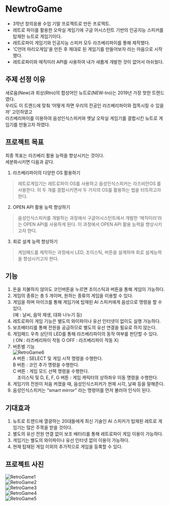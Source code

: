# NewtroGame
* 3학년 창의응용 수업 기말 프로젝트로 만든 프로젝트.  
* 레트로 파이를 활용한 오락실 게임기에 구글 어시스턴트 기반의 인공지능 스피커를 탑재한 뉴트로 게임기이다.   
* 레트로파이 게임기와 인공지능 스피커 모두 라즈베리파이를 통해 제작했다.  
* 'C언어 마리오게임'을 만든 후 제대로 된 게임기를 만들어보자 라는 마음으로 시작했다.  
* 레트로파이와 매직미러 API를 사용하여 내가 새롭게 개발한 것이 없어서 아쉬웠다.  

## 주제 선정 이유
새로움(New)과 회상(Rtro)의 합성어인 뉴트로(NEW-tro)는 2019년 가장 핫한 트렌드였다.   
우리도 이 트렌드에 맞춰 ‘어떻게 하면 우리의 전공인 라즈베리파이와 접목시킬 수 있을까’ 고민하였고  
라즈베리파이를 이용하여 음성인식스피커와 옛날 오락실 게임기를 결합시킨 뉴트로 게임기를 만들고자 하였다.  

## 프로젝트 목표
최종 목표는 라즈베리 활용 능력을 향상시키는 것이다.  
세분화시키면 다음과 같다.  
1. 라즈베리파이의 다양한 OS 활용하기  
> 레트로게임기는 레트로파이 OS를 사용하고 음성인식스피커는 라즈비안OS 를 사용한다. 
> 이 두 개를 결합시키면서 두 가지의 OS를 활용하는 법을 터득하고자 한다.  

2. OPEN API 활용 능력 향상하기  
> 음성인식스피커를 개발하는 과정에서 구글어시스턴트에서 개발한 ‘매직미러’라는 OPEN API를 사용하게 된다. 
> 이 과정에서 OPEN API 활용 능력을 향상시키고자 한다.

3. 회로 설계 능력 향상하기  
> 게임패드를 제작하는 과정에서 LED, 조이스틱, 버튼을 설계하며 회로 설계능력을 향상시키고자 한다.  

## 기능
1. 돈을 지불하지 않아도 코인버튼을 누르면 조이스틱과 버튼을 통해 게임이 가능하다.
2. 게임의 종류는 총 5 개이며, 원하는 종류의 게임을 이용할 수 있다.
3. 게임을 하며 마이크를 통해 게임기에 탑재된 AI 스피커에게 음성으로 명령을 할 수 있다.  
(예 : 날씨, 음악 재생, 대화 나누기 등)  
4. 레트로파이 게임 기능은 별도의 와이파이나 유선 인터넷이 없이도 실행 가능하다. 
5. 보조배터리를 통해 전원을 공급하므로 별도의 유선 연결을 필요로 하지 않는다.
6. 게임패드 우측 상단의 LED를 통해 라즈베리파이의 동작 여부를 판단할 수 있다.  
( ON : 라즈베리파이 작동 O  OFF : 라즈베리파이 작동 X)  
7. 버튼별 기능  
![RetroGame6](./image/RetroGame6.PNG)    
  A 버튼 : SELECT 및 게임 시작 명령을 수행한다.  
  B 버튼 : 코인 추가 명령을 수행한다.  
  C 버튼 : 게임 모드 선택 명령을 수행한다.  
　조이스틱 및 D, E, F, G 버튼 : 게임 캐릭터의 상하좌우 이동 명령을 수행한다.  
8. 게임기의 전원이 처음 켜졌을 때, 음성인식스피커가 현재 시각, 날짜 등을 말해준다.  
9. 음성인식스피커는 “smart mirror” 라는 명령어를 먼저 불러야 인식이 된다.  

## 기대효과
1. 뉴트로 트렌드에 열광하는 20대들에게 최신 기술인 AI 스피커가 탑재된 레트로 게임기는 많은 주목을 받을 것이다.  
2. 별도의 유선 전원 연결 없이 보조 배터리를 통해 레트로파이 게임 이용이 가능하다.  
3. 게임기는 별도의 와이파이나 유선 인터넷 없이 이용이 가능하다.  
4. 현재 탑재된 게임 이외의 추가적으로 게임을 등록할 수 있다.  

## 프로젝트 사진
![RetroGame1](./image/RetroGame1.jpg)  
![RetroGame2](./image/RetroGame2.jpg)  
![RetroGame3](./image/RetroGame3.jpg)  
![RetroGame4](./image/RetroGame4.jpg)  
![RetroGame5](./image/RetroGame5.jpg)  
